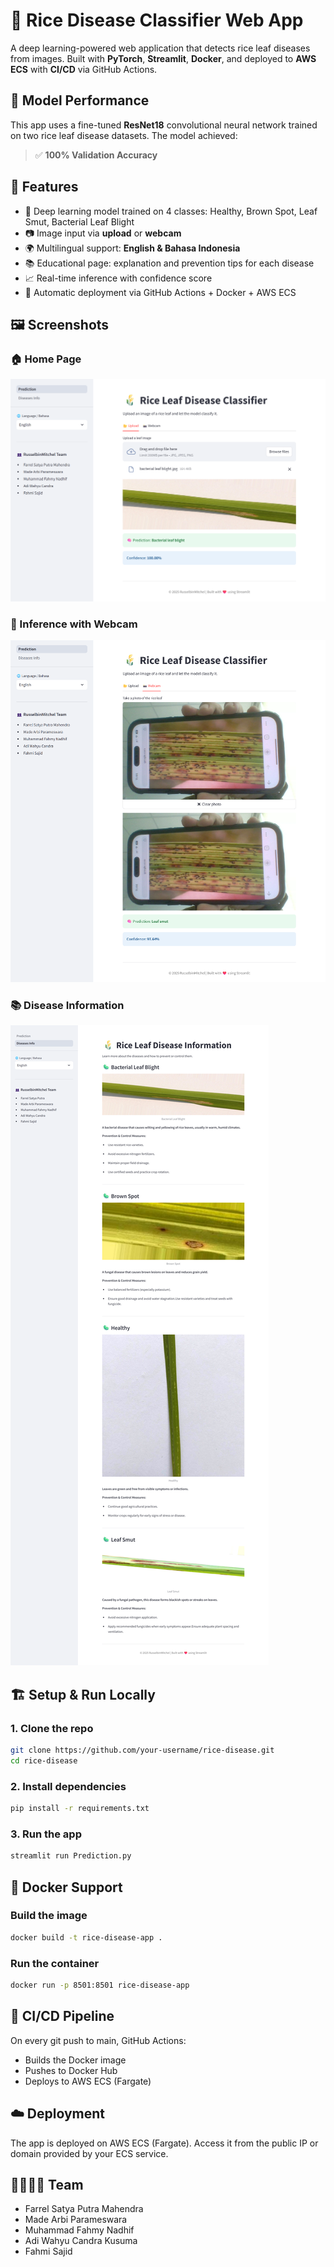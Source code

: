 # 🌾 Rice Disease Classifier Web App

A deep learning-powered web application that detects rice leaf diseases from images. Built with **PyTorch**, **Streamlit**, **Docker**, and deployed to **AWS ECS** with **CI/CD** via GitHub Actions. 

## 🧠 Model Performance

This app uses a fine-tuned **ResNet18** convolutional neural network trained on two rice leaf disease datasets. The model achieved:

> ✅ **100% Validation Accuracy**

## 🚀 Features

- 🧠 Deep learning model trained on 4 classes: Healthy, Brown Spot, Leaf Smut, Bacterial Leaf Blight
- 📷 Image input via **upload** or **webcam**
- 🌍 Multilingual support: **English & Bahasa Indonesia**
- 📚 Educational page: explanation and prevention tips for each disease
- 📈 Real-time inference with confidence score
- 🔁 Automatic deployment via GitHub Actions + Docker + AWS ECS

## 🖼️ Screenshots

### 🏠 Home Page
![Home Screenshot](assets/screenshots/home.png)

### 📸 Inference with Webcam
![Webcam Screenshot](assets/screenshots/webcam.png)

### 📚 Disease Information
![Info Page Screenshot](assets/screenshots/info.png)

## 🏗️ Setup & Run Locally

### 1. Clone the repo

```bash
git clone https://github.com/your-username/rice-disease.git
cd rice-disease
```

### 2. Install dependencies

```bash
pip install -r requirements.txt
```

### 3. Run the app

```bash
streamlit run Prediction.py
```

## 🐳 Docker Support
### Build the image
```bash
docker build -t rice-disease-app .
```

### Run the container
```bash
docker run -p 8501:8501 rice-disease-app
```
## 🔄 CI/CD Pipeline
On every git push to main, GitHub Actions:
- Builds the Docker image
- Pushes to Docker Hub
- Deploys to AWS ECS (Fargate)

## ☁️ Deployment
The app is deployed on AWS ECS (Fargate). Access it from the public IP or domain provided by your ECS service.

## 👨‍👩‍👧‍👦 Team
- Farrel Satya Putra Mahendra
- Made Arbi Parameswara
- Muhammad Fahmy Nadhif
- Adi Wahyu Candra Kusuma
- Fahmi Sajid
